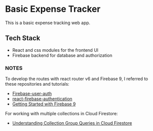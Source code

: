 # Basic Expense Tracker

This is a basic expense tracking web app.

## Tech Stack

- React and css modules for the frontend UI
- Firebase backend for database and authorization

### NOTES

To develop the routes with react router v6 and Firebase 9, I referred to these repositories and tutorials:
  - [Firebase-user-auth](https://github.com/Tammibriggs/Firebase_user_auth/blob/main/src/App.js)
  - [react-firebase-authentication](https://github.com/machadop1407/react-firebase-authentication)
  - [Getting Started with Firebase 9](https://www.youtube.com/playlist?list=PL4cUxeGkcC9jERUGvbudErNCeSZHWUVlb)

For working with multiple collections in Cloud Firestore:
  - [Understanding Collection Group Queries in Cloud Firestore](https://firebase.blog/posts/2019/06/understanding-collection-group-queries)